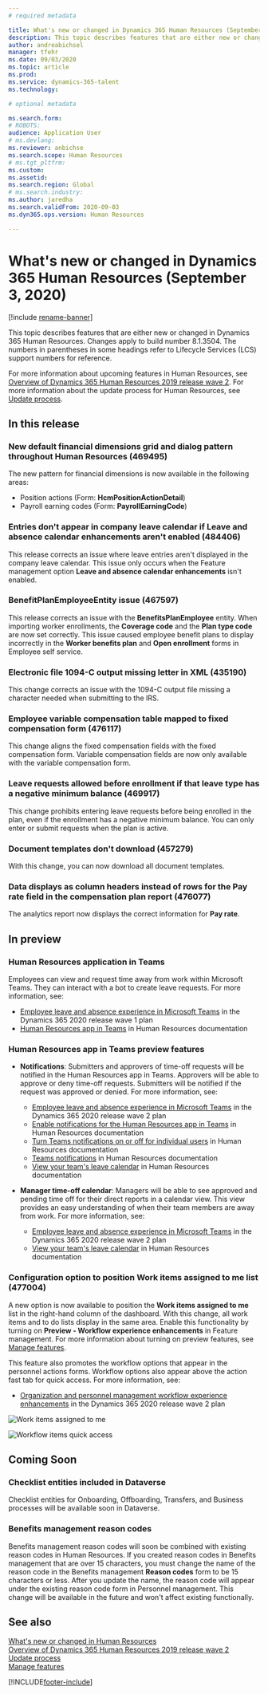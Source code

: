 ```yaml
---
# required metadata

title: What's new or changed in Dynamics 365 Human Resources (September 03, 2020)
description: This topic describes features that are either new or changed in Microsoft Dynamics 365 Human Resources for September 3, 2020.
author: andreabichsel
manager: tfehr
ms.date: 09/03/2020
ms.topic: article
ms.prod: 
ms.service: dynamics-365-talent
ms.technology: 

# optional metadata

ms.search.form: 
# ROBOTS: 
audience: Application User
# ms.devlang: 
ms.reviewer: anbichse
ms.search.scope: Human Resources
# ms.tgt_pltfrm: 
ms.custom: 
ms.assetid: 
ms.search.region: Global
# ms.search.industry: 
ms.author: jaredha
ms.search.validFrom: 2020-09-03
ms.dyn365.ops.version: Human Resources

---
```


# What's new or changed in Dynamics 365 Human Resources (September 3, 2020)

[!include [rename-banner](~/includes/cc-data-platform-banner.md)]

This topic describes features that are either new or changed in Dynamics 365 Human Resources. Changes apply to build number 8.1.3504. The numbers in parentheses in some headings refer to Lifecycle Services (LCS) support numbers for reference.

For more information about upcoming features in Human Resources, see [Overview of Dynamics 365 Human Resources 2019 release wave 2](https://docs.microsoft.com/dynamics365-release-plan/2019wave2/dynamics365-human-resources/). For more information about the update process for Human Resources, see [Update process](hr-admin-setup-update-process.md).

## In this release

### New default financial dimensions grid and dialog pattern throughout Human Resources (469495)

The new pattern for financial dimensions is now available in the following areas:

- Position actions  (Form: **HcmPositionActionDetail**)
- Payroll earning codes  (Form: **PayrollEarningCode**)

### Entries don't appear in company leave calendar if Leave and absence calendar enhancements aren't enabled (484406)

This release corrects an issue where leave entries aren't displayed in the company leave calendar. This issue only occurs when the Feature management option **Leave and absence calendar enhancements** isn't enabled.

### BenefitPlanEmployeeEntity issue (467597)

This release corrects an issue with the **BenefitsPlanEmployee** entity. When importing worker enrollments, the **Coverage code** and the **Plan type code** are now set correctly. This issue caused employee benefit plans to display incorrectly in the **Worker benefits plan** and **Open enrollment** forms in Employee self service.

### Electronic file 1094-C output missing letter in XML (435190)

This change corrects an issue with the 1094-C output file missing a character needed when submitting to the IRS.

### Employee variable compensation table mapped to fixed compensation form (476117)

This change aligns the fixed compensation fields with the fixed compensation form. Variable compensation fields are now only available with the variable compensation form.

### Leave requests allowed before enrollment if that leave type has a negative minimum balance (469917)

This change prohibits entering leave requests before being enrolled in the plan, even if the enrollment has a negative minimum balance. You can only enter or submit requests when the plan is active.

### Document templates don't download (457279)

With this change, you can now download all document templates. 

### Data displays as column headers instead of rows for the Pay rate field in the compensation plan report (476077)

The analytics report now displays the correct information for **Pay rate**.

## In preview

### Human Resources application in Teams

Employees can view and request time away from work within Microsoft Teams. They can interact with a bot to create leave requests. For more information, see:

- [Employee leave and absence experience in Microsoft Teams](https://docs.microsoft.com/dynamics365-release-plan/2020wave1/dynamics365-human-resources/employee-leave-absence-experience-teams) in the Dynamics 365 2020 release wave 1 plan
- [Human Resources app in Teams](https://go.microsoft.com/fwlink/?linkid=2127841) in Human Resources documentation

### Human Resources app in Teams preview features
 
-  **Notifications**: Submitters and approvers of time-off requests will be notified in the Human Resources app in Teams. Approvers will be able to approve or deny time-off requests. Submitters will be notified if the request was approved or denied. For more information, see:
   - [Employee leave and absence experience in Microsoft Teams](https://docs.microsoft.com/dynamics365-release-plan/2020wave2/human-resources/dynamics365-human-resources/employee-leave-absence-experience-teams) in the Dynamics 365 2020 release wave 2 plan
   - [Enable notifications for the Human Resources app in Teams](https://docs.microsoft.com/dynamics365/human-resources/hr-admin-teams-leave-app#enable-notifications-for-the-human-resources-app-in-teams) in Human Resources documentation
   - [Turn Teams notifications on or off for individual users](https://docs.microsoft.com/dynamics365/human-resources/hr-admin-teams-leave-app#turn-teams-notifications-on-or-off-for-individual-users) in Human Resources documentation
   - [Teams notifications](https://docs.microsoft.com/dynamics365/human-resources/hr-teams-leave-app#teams-notifications) in Human Resources documentation
   - [View your team's leave calendar](https://docs.microsoft.com/dynamics365/human-resources/hr-teams-leave-app#view-your-teams-leave-calendar) in Human Resources documentation
 
- **Manager time-off calendar**: Managers will be able to see approved and pending time off for their direct reports in a calendar view. This view provides an easy understanding of when their team members are away from work. For more information, see:
   - [Employee leave and absence experience in Microsoft Teams](https://docs.microsoft.com/dynamics365-release-plan/2020wave2/human-resources/dynamics365-human-resources/employee-leave-absence-experience-teams) in the Dynamics 365 2020 release wave 2 plan
   - [View your team's leave calendar](https://docs.microsoft.com/dynamics365/human-resources/hr-teams-leave-app#view-your-teams-leave-calendar) in Human Resources documentation

### Configuration option to position Work items assigned to me list (477004)

A new option is now available to position the **Work items assigned to me** list in the right-hand column of the dashboard. With this change, all work items and to do lists display in the same area. Enable this functionality by turning on **Preview - Workflow experience enhancements** in Feature management. For more information about turning on preview features, see [Manage features](hr-admin-manage-features.md).

This feature also promotes the workflow options that appear in the personnel actions forms. Workflow options also appear above the action fast tab for quick access. For more information, see: 

- [Organization and personnel management workflow experience enhancements](https://docs.microsoft.com/dynamics365-release-plan/2020wave2/human-resources/dynamics365-human-resources/organization-personnel-management-workflow-experience-enhancements) in the Dynamics 365 2020 release wave 2 plan

![Work items assigned to me](./media/hr-workflow-work-items-assigned-to-me.png)

![Workflow items quick access](./media/hr-workflow-quick-access.png)

## Coming Soon

### Checklist entities included in Dataverse

Checklist entities for Onboarding, Offboarding, Transfers, and Business processes will be available soon in Dataverse.

### Benefits management reason codes

Benefits management reason codes will soon be combined with existing reason codes in Human Resources. If you created reason codes in Benefits management that are over 15 characters, you must change the name of the reason code in the Benefits management **Reason codes** form to be 15 characters or less. After you update the name, the reason code will appear under the existing reason code form in Personnel management. This change will be available in the future and won't affect existing functionally.

## See also

[What's new or changed in Human Resources](hr-admin-whats-new.md)</br>
[Overview of Dynamics 365 Human Resources 2019 release wave 2](https://docs.microsoft.com/dynamics365-release-plan/2019wave2/dynamics365-human-resources/)</br>
[Update process](hr-admin-setup-update-process.md)</br>
[Manage features](hr-admin-manage-features.md)


[!INCLUDE[footer-include](../includes/footer-banner.md)]